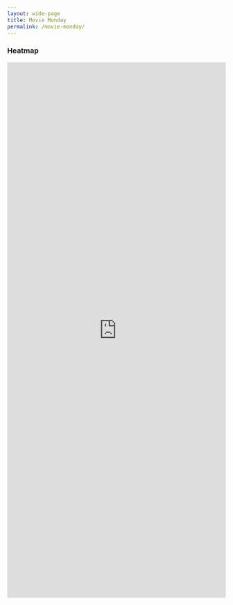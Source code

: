 ```yaml
---
layout: wide-page
title: Movie Monday
permalink: /movie-monday/
---
```


### Heatmap

<div style="width:100%"><iframe style="border: none;" src="https://public.tableau.com/views/MovieMonday/Tabledash?:showVizHome=no&amp;:embed=true" width="100%" height="1235px"></iframe></div>
